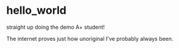 # hello_world
straight up doing the demo A+ student!

The internet proves just how unoriginal I've probably always been.
